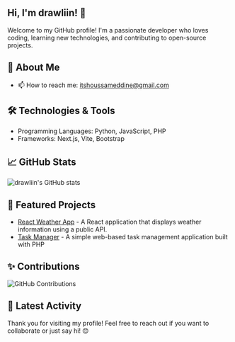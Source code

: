 ## Hi, I'm drawliin! 👋

Welcome to my GitHub profile! I'm a passionate developer who loves coding, learning new technologies, and contributing to open-source projects.

## 🚀 About Me

- 📫 How to reach me: itshoussameddine@gmail.com

## 🛠️ Technologies & Tools

- Programming Languages: Python, JavaScript, PHP
- Frameworks: Next.js, Vite, Bootstrap 

## 📈 GitHub Stats

![drawliin's GitHub stats](https://github-readme-stats.vercel.app/api?username=drawliin&show_icons=true&theme=tokyonight&title_color=ffd700&icon_color=ffb700&text_color=ffd700&bg_color=282a36)





## 🌟 Featured Projects


- [React Weather App](https://react-weather-app-drawliin.netlify.app/) - A React application that displays weather information using a public API.
- [Task Manager](http://task-manager-app.infinityfreeapp.com/register.php) - A simple web-based task management application built with PHP


## ✨ Contributions

![GitHub Contributions](https://github-readme-streak-stats.herokuapp.com/?user=drawliin&theme=tokyonight&ring=ffd700&fire=ffb700&currStreakLabel=ffd700&sideLabels=ffb700)

## 📅 Latest Activity

<!--START_SECTION:activity-->
<!--END_SECTION:activity-->

Thank you for visiting my profile! Feel free to reach out if you want to collaborate or just say hi! 😊
